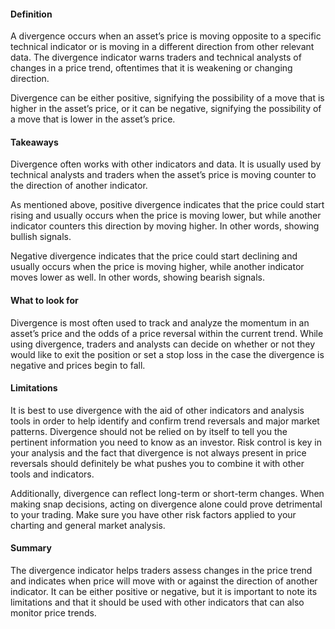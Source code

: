 #### Definition

A divergence occurs when an asset’s price is moving opposite to a specific technical indicator or is moving in a different direction from other relevant data. The divergence indicator warns traders and technical analysts of changes in a price trend, oftentimes that it is weakening or changing direction.

Divergence can be either positive, signifying the possibility of a move that is higher in the asset’s price, or it can be negative, signifying the possibility of a move that is lower in the asset’s price.

#### Takeaways

Divergence often works with other indicators and data. It is usually used by technical analysts and traders when the asset’s price is moving counter to the direction of another indicator.

As mentioned above, positive divergence indicates that the price could start rising and usually occurs when the price is moving lower, but while another indicator counters this direction by moving higher. In other words, showing bullish signals.

Negative divergence indicates that the price could start declining and usually occurs when the price is moving higher, while another indicator moves lower as well. In other words, showing bearish signals.

#### What to look for

Divergence is most often used to track and analyze the momentum in an asset’s price and the odds of a price reversal within the current trend. While using divergence, traders and analysts can decide on whether or not they would like to exit the position or set a stop loss in the case the divergence is negative and prices begin to fall.

#### Limitations

It is best to use divergence with the aid of other indicators and analysis tools in order to help identify and confirm trend reversals and major market patterns. Divergence should not be relied on by itself to tell you the pertinent information you need to know as an investor. Risk control is key in your analysis and the fact that divergence is not always present in price reversals should definitely be what pushes you to combine it with other tools and indicators.

Additionally, divergence can reflect long-term or short-term changes. When making snap decisions, acting on divergence alone could prove detrimental to your trading. Make sure you have other risk factors applied to your charting and general market analysis.

#### Summary

The divergence indicator helps traders assess changes in the price trend and indicates when price will move with or against the direction of another indicator. It can be either positive or negative, but it is important to note its limitations and that it should be used with other indicators that can also monitor price trends.